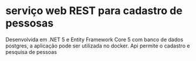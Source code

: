 # serviço web REST para cadastro de pessosas
Desenvolvida em .NET 5 e Entity Framework Core 5 com banco de dados postgres, a aplicação pode ser utilizada no docker. 
Api permite o cadastro e pesquisa de pessoas
